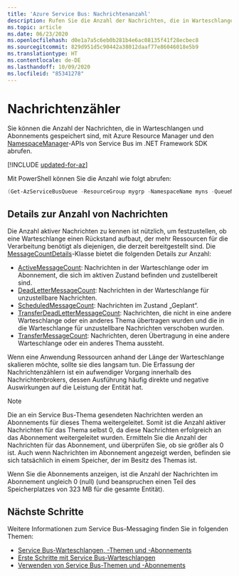 ```yaml
---
title: 'Azure Service Bus: Nachrichtenanzahl'
description: Rufen Sie die Anzahl der Nachrichten, die in Warteschlangen und Abonnements gespeichert sind, mit Azure Resource Manager und den NamespaceManager-APIs von Service Bus ab.
ms.topic: article
ms.date: 06/23/2020
ms.openlocfilehash: d0e1a7a5c6eb0b281b4e6ac08135f41f28ecbec8
ms.sourcegitcommit: 829d951d5c90442a38012daaf77e86046018e5b9
ms.translationtype: HT
ms.contentlocale: de-DE
ms.lasthandoff: 10/09/2020
ms.locfileid: "85341278"
---
```

# <a name="message-counters"></a>Nachrichtenzähler

Sie können die Anzahl der Nachrichten, die in Warteschlangen und Abonnements gespeichert sind, mit Azure Resource Manager und den [NamespaceManager](/dotnet/api/microsoft.servicebus.namespacemanager)-APIs von Service Bus im .NET Framework SDK abrufen.

[!INCLUDE [updated-for-az](../../includes/updated-for-az.md)]

Mit PowerShell können Sie die Anzahl wie folgt abrufen:

```powershell
(Get-AzServiceBusQueue -ResourceGroup mygrp -NamespaceName myns -QueueName myqueue).CountDetails
```

## <a name="message-count-details"></a>Details zur Anzahl von Nachrichten

Die Anzahl aktiver Nachrichten zu kennen ist nützlich, um festzustellen, ob eine Warteschlange einen Rückstand aufbaut, der mehr Ressourcen für die Verarbeitung benötigt als diejenigen, die derzeit bereitgestellt sind. Die [MessageCountDetails](/dotnet/api/microsoft.servicebus.messaging.messagecountdetails)-Klasse bietet die folgenden Details zur Anzahl:

-   [ActiveMessageCount](/dotnet/api/microsoft.servicebus.messaging.messagecountdetails.activemessagecount#Microsoft_ServiceBus_Messaging_MessageCountDetails_ActiveMessageCount): Nachrichten in der Warteschlange oder im Abonnement, die sich im aktiven Zustand befinden und zustellbereit sind.
-   [DeadLetterMessageCount](/dotnet/api/microsoft.servicebus.messaging.messagecountdetails.deadlettermessagecount#Microsoft_ServiceBus_Messaging_MessageCountDetails_DeadLetterMessageCount): Nachrichten in der Warteschlange für unzustellbare Nachrichten.
-   [ScheduledMessageCount](/dotnet/api/microsoft.servicebus.messaging.messagecountdetails.scheduledmessagecount#Microsoft_ServiceBus_Messaging_MessageCountDetails_ScheduledMessageCount): Nachrichten im Zustand „Geplant“.
-   [TransferDeadLetterMessageCount](/dotnet/api/microsoft.servicebus.messaging.messagecountdetails.transferdeadlettermessagecount#Microsoft_ServiceBus_Messaging_MessageCountDetails_TransferDeadLetterMessageCount): Nachrichten, die nicht in eine andere Warteschlange oder ein anderes Thema übertragen wurden und die in die Warteschlange für unzustellbare Nachrichten verschoben wurden.
-   [TransferMessageCount](/dotnet/api/microsoft.servicebus.messaging.messagecountdetails.transfermessagecount#Microsoft_ServiceBus_Messaging_MessageCountDetails_TransferMessageCount): Nachrichten, deren Übertragung in eine andere Warteschlange oder ein anderes Thema aussteht.

Wenn eine Anwendung Ressourcen anhand der Länge der Warteschlange skalieren möchte, sollte sie dies langsam tun. Die Erfassung der Nachrichtenzählern ist ein aufwendiger Vorgang innerhalb des Nachrichtenbrokers, dessen Ausführung häufig direkte und negative Auswirkungen auf die Leistung der Entität hat.

> [!NOTE]
> Die an ein Service Bus-Thema gesendeten Nachrichten werden an Abonnements für dieses Thema weitergeleitet. Somit ist die Anzahl aktiver Nachrichten für das Thema selbst 0, da diese Nachrichten erfolgreich an das Abonnement weitergeleitet wurden. Ermitteln Sie die Anzahl der Nachrichten für das Abonnement, und überprüfen Sie, ob sie größer als 0 ist. Auch wenn Nachrichten im Abonnement angezeigt werden, befinden sie sich tatsächlich in einem Speicher, der im Besitz des Themas ist. 

Wenn Sie die Abonnements anzeigen, ist die Anzahl der Nachrichten im Abonnement ungleich 0 (null) (und beanspruchen einen Teil des Speicherplatzes von 323 MB für die gesamte Entität).

## <a name="next-steps"></a>Nächste Schritte

Weitere Informationen zum Service Bus-Messaging finden Sie in folgenden Themen:

* [Service Bus-Warteschlangen, -Themen und -Abonnements](service-bus-queues-topics-subscriptions.md)
* [Erste Schritte mit Service Bus-Warteschlangen](service-bus-dotnet-get-started-with-queues.md)
* [Verwenden von Service Bus-Themen und -Abonnements](service-bus-dotnet-how-to-use-topics-subscriptions.md)
